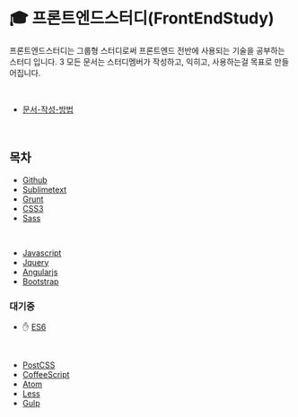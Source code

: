 # :mortar_board: 프론트엔드스터디(FrontEndStudy)

프론트엔드스터디는 그룹형 스터디로써 프론트엔드 전반에 사용되는 기술을 공부하는 스터디 입니다.
3
모든 문서는 스터디멤버가 작성하고, 익히고, 사용하는걸 목표로 만들어집니다.

<br>



* [문서-작성-방법](document/@Rule/문서-작성-방법.md)


<br>


## 목차

* [Github](document/Github/README.md)
* [Sublimetext](document/Sublimetext/README.md)
* [Grunt](document/Grunt/README.md)
* [CSS3](document/CSS3/README.md)
* [Sass](document/Sass/README.md)

<br>

* [Javascript](document/Javascript/README.md)
* [Jquery](document/Jquery/README.md)
* [Angularjs](document/AngularJS/README.md)
* [Bootstrap](document/Bootstrap/README.md)


### 대기중


* :raised_hand: [ES6](document/ES6/README.md)


<br>



* [PostCSS](document/PostCSS/README.md)
* [CoffeeScript](document/CoffeeScript/README.md)
* [Atom](document/Atom/README.md)
* [Less](document/Less/README.md)
* [Gulp](document/Gulp/README.md)

<br>
